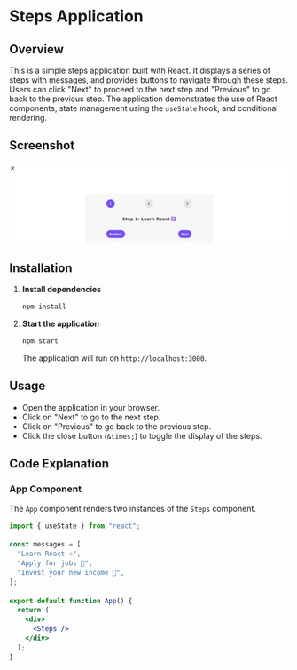 # Steps Application

## Overview

This is a simple steps application built with React. It displays a series of steps with messages, and provides buttons to navigate through these steps. Users can click "Next" to proceed to the next step and "Previous" to go back to the previous step. The application demonstrates the use of React components, state management using the `useState` hook, and conditional rendering.

## Screenshot

![Steps Application Screenshot](./screenshot.png)

## Installation

1. **Install dependencies**

   ```bash
   npm install
   ```

2. **Start the application**

   ```bash
   npm start
   ```

   The application will run on `http://localhost:3000`.

## Usage

- Open the application in your browser.
- Click on "Next" to go to the next step.
- Click on "Previous" to go back to the previous step.
- Click the close button (`&times;`) to toggle the display of the steps.

## Code Explanation

### App Component

The `App` component renders two instances of the `Steps` component.

```jsx
import { useState } from "react";

const messages = [
  "Learn React ⚛️",
  "Apply for jobs 💼",
  "Invest your new income 🤑",
];

export default function App() {
  return (
    <div>
      <Steps />
    </div>
  );
}
```
